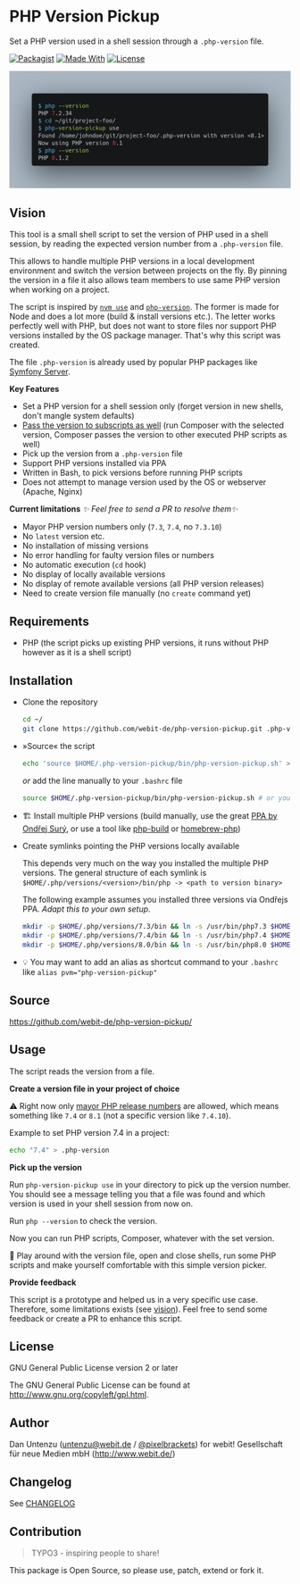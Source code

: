 # PHP Version Pickup

Set a PHP version used in a shell session through a `.php-version` file.

[![Packagist](https://img.shields.io/packagist/v/webit-de/php-version-pickup.svg)](https://packagist.org/packages/webit-de/php-version-pickup/)
[![Made With](https://img.shields.io/badge/$__-bash-black)](https://gitlab.com/webit-de/php-version-pickup#requirements)
[![License](https://img.shields.io/badge/license-gpl--2.0--or--later-blue.svg)](https://spdx.org/licenses/GPL-2.0-or-later.html)

![screenshot](./docs/screenshot.png)

## Vision

This tool is a small shell script to set the version of PHP
used in a shell session, by reading the expected version number
from a `.php-version` file.

This allows to handle multiple PHP versions in a local development environment
and switch the version between projects on the fly.
By pinning the version in a file it also allows team members to use same
PHP version when working on a project.

The script is inspired by [`nvm use`](https://github.com/nvm-sh/nvm#nvmrc) and
[`php-version`](https://github.com/wilmoore/php-version). The former is made for
Node and does a lot more (build & install versions etc.). The letter works
perfectly well with PHP, but does not want to store files nor support PHP
versions installed by the OS package manager.
That's why this script was created.

The file `.php-version` is already used by popular PHP packages like
[Symfony Server](https://symfony.com/doc/current/setup/symfony_server.html#selecting-a-different-php-version).

**Key Features**

- Set a PHP version for a shell session only (forget version in new shells,
  don't mangle system defaults)
- [Pass the version to subscripts as well](https://pixelbrackets.de/notes/pass-php-version-to-subscripts-in-cli-calls)
  (run Composer with the selected version, Composer passes the version to
  other executed PHP scripts as well)
- Pick up the version from a `.php-version` file
- Support PHP versions installed via PPA
- Written in Bash, to pick versions before running PHP scripts
- Does not attempt to manage version used by the OS or webserver (Apache, Nginx)

**Current limitations** *✨ Feel free to send a PR to resolve them✨*

- Mayor PHP version numbers only (`7.3`, `7.4`, no `7.3.10`)
- No `latest` version etc.
- No installation of missing versions
- No error handling for faulty version files or numbers
- No automatic execution (`cd` hook)
- No display of locally available versions
- No display of remote available versions (all PHP version releases)  
- Need to create version file manually (no `create` command yet)

## Requirements

- PHP (the script picks up existing PHP versions, it runs without PHP however
  as it is a shell script)

## Installation

- Clone the repository
  ```bash
  cd ~/
  git clone https://github.com/webit-de/php-version-pickup.git .php-version-pickup
  ```
- »Source« the script
  ```bash
  echo 'source $HOME/.php-version-pickup/bin/php-version-pickup.sh' >> $HOME/.bashrc
  ```
  *or* add the line manually to your `.bashrc` file
  ```bash
  source $HOME/.php-version-pickup/bin/php-version-pickup.sh # or your place of choice
  ```
- 🏗️ Install multiple PHP versions (build manually, use the great
  [PPA by Ondřej Surý](https://launchpad.net/~ondrej/+archive/ubuntu/php),
  or use a tool like [php-build](https://github.com/php-build/php-build) or
  [homebrew-php](https://github.com/josegonzalez/homebrew-php))
- Create symlinks pointing the PHP versions locally available

  This depends very much on the way you installed the multiple PHP versions.
  The general structure of each symlink is
  `$HOME/.php/versions/<version>/bin/php -> <path to version binary>`

  The following example assumes you installed three versions via Ondřejs PPA.
  *Adapt this to your own setup*.
  ```bash
  mkdir -p $HOME/.php/versions/7.3/bin && ln -s /usr/bin/php7.3 $HOME/.php/versions/7.3/bin/php
  mkdir -p $HOME/.php/versions/7.4/bin && ln -s /usr/bin/php7.4 $HOME/.php/versions/7.4/bin/php
  mkdir -p $HOME/.php/versions/8.0/bin && ln -s /usr/bin/php8.0 $HOME/.php/versions/8.0/bin/php
  ```
- 💡 You may want to add an alias as shortcut command to your `.bashrc` like
  `alias pvm="php-version-pickup"`

## Source

https://github.com/webit-de/php-version-pickup/

## Usage

The script reads the version from a file.

**Create a version file in your project of choice**

⚠ Right now only
[mayor PHP release numbers](https://www.php.net/supported-versions) are allowed,
which means something like `7.4` or `8.1` (not a specific version like `7.4.10`).

Example to set PHP version 7.4 in a project:
```bash
echo "7.4" > .php-version
```

**Pick up the version**

Run `php-version-pickup use` in your directory to pick up the version number.
You should see a message telling you that a file was found and which version
is used in your shell session from now on.

Run `php --version` to check the version.

Now you can run PHP scripts, Composer, whatever with the set version.

🥏 Play around with the version file, open and close shells, run some
PHP scripts and make yourself comfortable with this simple version picker.

**Provide feedback**

This script is a prototype and helped us in a very specific use case. Therefore,
some limitations exists (see [vision](#vision)). Feel free to send some
feedback or create a PR to enhance this script.

## License

GNU General Public License version 2 or later

The GNU General Public License can be found at http://www.gnu.org/copyleft/gpl.html.

## Author

Dan Untenzu (<untenzu@webit.de> / [@pixelbrackets](https://github.com/pixelbrackets))
for webit! Gesellschaft für neue Medien mbH (http://www.webit.de/)

## Changelog

See [CHANGELOG](./CHANGELOG.md)

## Contribution

> TYPO3 - inspiring people to share!

This package is Open Source, so please use, patch, extend or fork it.
